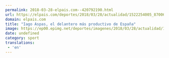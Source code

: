 ```yaml
---
permalink: 2018-03-28-elpais.com--420792190.html
url: https://elpais.com/deportes/2018/03/28/actualidad/1522254005_870066.html#?ref=rss&format=simple&link=link
domain: elpais.com
title: "Iago Aspas, el delantero más productivo de España"
image: https://ep00.epimg.net/deportes/imagenes/2018/03/28/actualidad/1522254005_870066_1522254464_rrss_normal.jpg
date: undefined
category: sport
translations: 
 - 'en'
---
```


